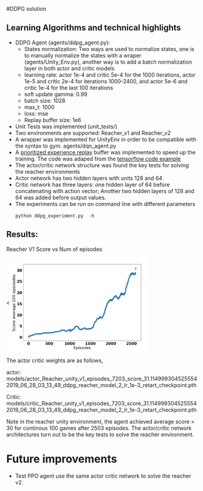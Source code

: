 #DDPG solution
## Learning Algorithms and technical highlights
- DDPG Agent (agents/ddpg_agent.py): 
    - States normalization: Two ways are used to normalize states, one is to manually normalize the states with a wraper (agents/Unity_Env.py), another way is to add a batch normalization layer in both actor and critic models
    - learning rate: actor 1e-4 and critic 5e-4 for the 1000 iterations, actor 1e-5 and critic 2e-4 for iterations 1000-2400, and actor 5e-6 and critic 1e-4 for the last 100 iterations
    - soft update gamma: 0.99
    - batch size: 1028
    - max_t: 1000
    - loss: mse
    - Replay buffer size: 1e6
- Unit Tests was implemented (unit_tests/)
- Two environments are supported: Reacher_v1 and Reacher_v2 
- A wrapper was implemented for UnityEnv in order to be compatible with the syntax to gym. agents/dqn_agent.py
- A [prioritized experience replay](https://arxiv.org/abs/1511.05952) buffer was implemented to speed up the training. The code was adaped from the [tensorflow code example](https://github.com/MorvanZhou/Reinforcement-learning-with-tensorflow/blob/master/contents/5.2_Prioritized_Replay_DQN/RL_brain.py) 
- The actor/critic network structure was found the key tests for solving the reacher environments
- Actor network has two hidden layers with units 128 and 64
- Critic network has three layers: one hidden layer of 64 before concatenating with action vector; Another two hidden layers of 128 and 64 was added before output values. 
- The experiments can be run on command line with different parameters 
    ```
    python ddpg_experiment.py  -h 
    ```
## Results: 
Reacher V1 Score vs Num of episodes   

<<img src="pics/Reacher_ddpg_scores.png" width=360  alt="Banana" ALIGN="Middle">


The actor critic weights are as follows, 

actor: models/actor_Reacher_unity_v1_episodes_7203_score_31.1149993045255542019_06_28_03_13_49_ddpg_reacher_model_2_lr_1e-3_retart_checkpoint.pth


Critic: models/critic_Reacher_unity_v1_episodes_7203_score_31.1149993045255542019_06_28_03_13_49_ddpg_reacher_model_2_lr_1e-3_retart_checkpoint.pth

Note in the reacher unity environment, the agent achieved average score > 30 for continous 100 games after 2503 episodes. The actor/critic network architectures turn out to be the key tests to solve the reacher environment. 


# Future improvements
- Test PPO agent use the same actor critic network to solve the reacher v2. 

